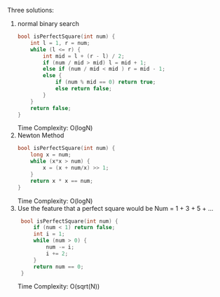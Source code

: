 Three solutions:
1. normal binary search
    ```cpp
    bool isPerfectSquare(int num) {
        int l = 1, r = num;
        while (l <= r) {
            int mid = l + (r - l) / 2;
            if (num / mid > mid) l = mid + 1;
            else if (num / mid < mid ) r = mid - 1;
            else {
                if (num % mid == 0) return true;
                else return false;
            }
        }
        return false;
    }
    ```
    Time Complexity: O(logN)
2. Newton Method
    ```cpp
    bool isPerfectSquare(int num) {
        long x = num;
        while (x*x > num) {
            x = (x + num/x) >> 1;
        }
        return x * x == num;
    }
    ```
    Time Complexity: O(logN)
3. Use the feature that a perfect square would be Num = 1 + 3 + 5 + ...
   ```cpp
    bool isPerfectSquare(int num) {
        if (num < 1) return false;
        int i = 1;
        while (num > 0) {
            num -= i;
            i += 2;
        }
        return num == 0;
    }
   ```
   Time Complexity: O(sqrt(N))